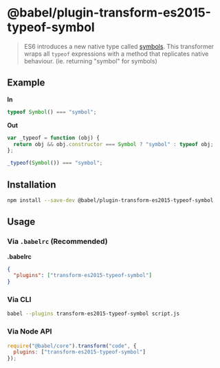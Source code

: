 # @babel/plugin-transform-es2015-typeof-symbol

> ES6 introduces a new native type called [symbols](https://babeljs.io/learn-es2015/#ecmascript-2015-features-symbols). This transformer wraps all `typeof` expressions with a method that replicates native behaviour. (ie. returning "symbol" for symbols)

## Example

**In**

```javascript
typeof Symbol() === "symbol";
```

**Out**

```javascript
var _typeof = function (obj) {
  return obj && obj.constructor === Symbol ? "symbol" : typeof obj;
};

_typeof(Symbol()) === "symbol";
```

## Installation

```sh
npm install --save-dev @babel/plugin-transform-es2015-typeof-symbol
```

## Usage

### Via `.babelrc` (Recommended)

**.babelrc**

```json
{
  "plugins": ["transform-es2015-typeof-symbol"]
}
```

### Via CLI

```sh
babel --plugins transform-es2015-typeof-symbol script.js
```

### Via Node API

```javascript
require("@babel/core").transform("code", {
  plugins: ["transform-es2015-typeof-symbol"]
});
```
